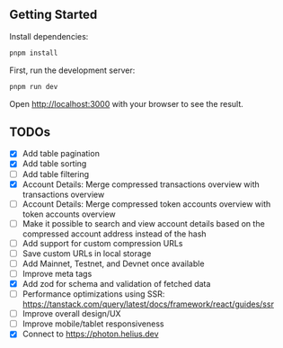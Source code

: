 ## Getting Started

Install dependencies:

```bash
pnpm install
```

First, run the development server:

```bash
pnpm run dev
```

Open [http://localhost:3000](http://localhost:3000) with your browser to see the result.

## TODOs

- [x] Add table pagination
- [x] Add table sorting
- [ ] Add table filtering
- [x] Account Details: Merge compressed transactions overview with transactions overview
- [ ] Account Details: Merge compressed token accounts overview with token accounts overview
- [ ] Make it possible to search and view account details based on the compressed account address instead of the hash
- [ ] Add support for custom compression URLs
- [ ] Save custom URLs in local storage
- [ ] Add Mainnet, Testnet, and Devnet once available
- [ ] Improve meta tags
- [x] Add zod for schema and validation of fetched data
- [ ] Performance optimizations using SSR: https://tanstack.com/query/latest/docs/framework/react/guides/ssr
- [ ] Improve overall design/UX
- [ ] Improve mobile/tablet responsiveness
- [x] Connect to https://photon.helius.dev
